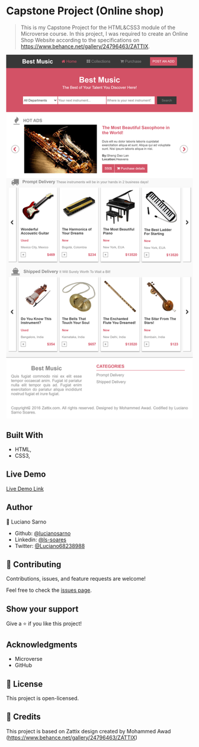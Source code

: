 # Capstone Project (Online shop)

> This is my Capstone Project for the HTML&CSS3 module of the Microverse course. In this project, I was required to create an Online Shop Website according to the specifications on https://www.behance.net/gallery/24796463/ZATTIX.

![screenshot](images/screenshot.png)

## Built With

- HTML,
- CSS3,

## Live Demo

[Live Demo Link](https://rawcdn.githack.com/lucianosarno/htmlCssCapstone/5ae6ca435dd07e8a552bfd1dd7156635eedcdfca/index.html)

## Author

👤 Luciano Sarno

- Github: [@lucianosarno](https://github.com/lucianosarno)
- Linkedin: [@ls-soares](https://www.linkedin.com/in/ls-soares/)
- Twitter: [@Luciano68238988](https://twitter.com/Luciano68238988)

## 🤝 Contributing

Contributions, issues, and feature requests are welcome!

Feel free to check the [issues page](issues/).

## Show your support

Give a ⭐️ if you like this project!

## Acknowledgments

- Microverse
- GitHub

## 📝 License

This project is open-licensed.

## 📝 Credits

This project is based on Zattix design created by Mohammed Awad (https://www.behance.net/gallery/24796463/ZATTIX)
